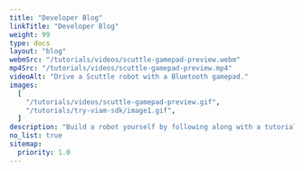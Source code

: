 ```yaml
---
title: "Developer Blog"
linkTitle: "Developer Blog"
weight: 99
type: docs
layout: "blog"
webmSrc: "/tutorials/videos/scuttle-gamepad-preview.webm"
mp4Src: "/tutorials/videos/scuttle-gamepad-preview.mp4"
videoAlt: "Drive a Scuttle robot with a Bluetooth gamepad."
images:
  [
    "/tutorials/videos/scuttle-gamepad-preview.gif",
    "/tutorials/try-viam-sdk/image1.gif",
  ]
description: "Build a robot yourself by following along with a tutorial."
no_list: true
sitemap:
  priority: 1.0
---
```

